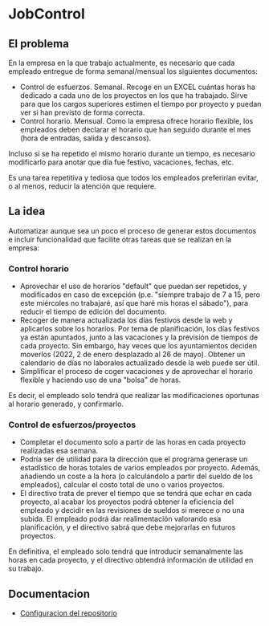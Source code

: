 # JobControl

## El problema
En la empresa en la que trabajo actualmente, es necesario que cada empleado entregue de forma semanal/mensual los siguientes documentos:
- Control de esfuerzos. Semanal. Recoge en un EXCEL cuántas horas ha dedicado a cada uno de los proyectos en los que ha trabajado. Sirve para que los cargos superiores estimen el tiempo por proyecto y puedan ver si han previsto de forma correcta.
- Control horario. Mensual. Como la empresa ofrece horario flexible, los empleados deben declarar el horario que han seguido durante el mes (hora de entradas, salida y descansos).

Incluso si se ha repetido el mismo horario durante un tiempo, es necesario modificarlo para anotar que día fue festivo, vacaciones, fechas, etc.

Es una tarea repetitiva y tediosa que todos los empleados preferirían evitar, o al menos, reducir la atención que requiere.

## La idea
Automatizar aunque sea un poco el proceso de generar estos documentos e incluir funcionalidad que facilite otras tareas que se realizan en la empresa:

### Control horario
- Aprovechar el uso de horarios "default" que puedan ser repetidos, y modificados en caso de excepción (p.e. "siempre trabajo de 7 a 15, pero este miércoles no trabajaré, así que haré mis horas el sábado"), para reducir el tiempo de edición del documento.
- Recoger de manera actualizada los días festivos desde la web y aplicarlos sobre los horarios. Por tema de planificación, los días festivos ya están apuntados, junto a las vacaciones y la previsión de tiempos de cada proyecto. Sin embargo, hay veces que los ayuntamientos deciden moverlos (2022, 2 de enero desplazado al 26 de mayo). Obtener un calendario de días no laborales actualizado desde la web puede ser útil.
- Simplificar el proceso de coger vacaciones y de aprovechar el horario flexible y haciendo uso de una "bolsa" de horas.

Es decir, el empleado solo tendrá que realizar las modificaciones oportunas al horario generado, y confirmarlo.

### Control de esfuerzos/proyectos
- Completar el documento solo a partir de las horas en cada proyecto realizadas esa semana.
- Podría ser de utilidad para la dirección que el programa generase un estadístico de horas totales de varios empleados por proyecto. Además, añadiendo un coste a la hora (o calculándolo a partir del sueldo de los empleados), calcular el costo total de uno o varios proyectos.
- El directivo trata de prever el tiempo que se tendrá que echar en cada proyecto, al acabar los proyectos podrá obtener la eficiencia del empleado y decidir en las revisiones de sueldos si merece o no una subida. El empleado podrá dar realimentación valorando esa planificación, y el directivo sabrá que debe mejorarlas en futuros proyectos.

En definitiva, el empleado solo tendrá que introducir semanalmente las horas en cada proyecto, y el directivo obtendrá información de utilidad en su trabajo.

## Documentacion
- [Configuracion del repositorio](docs/entorno.md)
